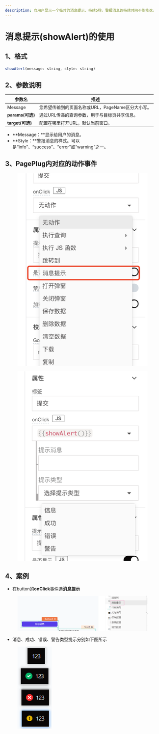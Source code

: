 ```yaml
---
description: 向用户显示一个临时的消息提示，持续5秒。警报消息的持续时间不能修改。
---
```


# 消息提示(showAlert)的使用

## 1、格式

```javascript
showAlert(message: string, style: string)
```

## 2、参数说明

| 参数名            | 描述                             |
| -------------- | ------------------------------ |
| Message        | 您希望传输到的页面名称或URL，PageName区分大小写。 |
| **params(可选)** | 通过URL传递的查询参数，用于与目标页共享信息。       |
| **target(可选)** | 配置在哪里打开URL，默认当前窗口。             |

* **Message：**显示给用户的消息。
* **Style：**警报消息的样式。可以是“info”、“success”、“error”或“warning”之一。

## 3、PagePlug内对应的动作事件

<figure><img src="../../.gitbook/assets/image (16) (1) (1).png" alt=""><figcaption></figcaption></figure>

<figure><img src="../../.gitbook/assets/image (100) (2).png" alt=""><figcaption></figcaption></figure>

## 4、案例

* 在button的**onClick**事件选**消息提示**

<figure><img src="../../.gitbook/assets/image (145) (1).png" alt=""><figcaption></figcaption></figure>

* 消息、成功、错误、警告类型提示分别如下图所示

<figure><img src="../../.gitbook/assets/image (111) (2).png" alt=""><figcaption></figcaption></figure>
